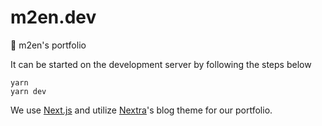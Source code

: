 # m2en.dev

🌻 m2en's portfolio

It can be started on the development server by following the steps below

```shell
yarn
yarn dev
```

We use [Next.js](https://nextjs.org/) and utilize [Nextra](https://nextra.site/)'s blog theme for our portfolio.
